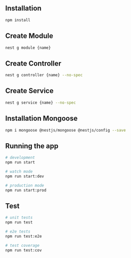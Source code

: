 ## Installation

```bash
npm install
```

## Create Module

```bash
nest g module {name}
```

## Create Controller

```bash
nest g controller {name} --no-spec
```

## Create Service

```bash
nest g service {name} --no-spec
```

## Installation Mongoose

```bash
npm i mongoose @nestjs/mongoose @nestjs/config --save
```

## Running the app

```bash
# development
npm run start

# watch mode
npm run start:dev

# production mode
npm run start:prod
```

## Test

```bash
# unit tests
npm run test

# e2e tests
npm run test:e2e

# test coverage
npm run test:cov
```
